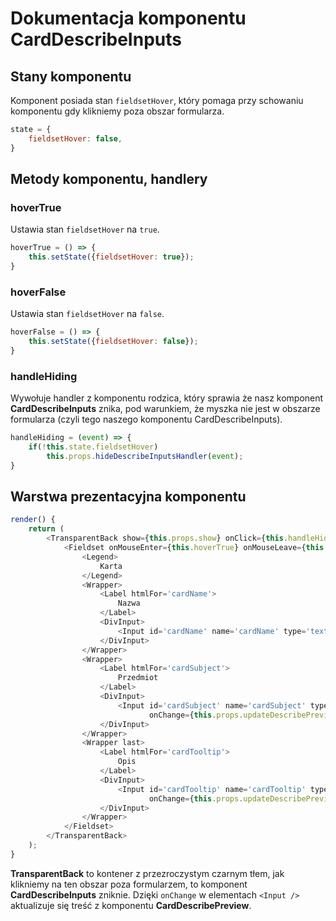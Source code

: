 # Dokumentacja komponentu CardDescribeInputs

## Stany komponentu

Komponent posiada stan `fieldsetHover`, który pomaga przy schowaniu komponentu gdy klikniemy poza obszar formularza.
```js
state = {
    fieldsetHover: false,
}
```

## Metody komponentu, handlery

### hoverTrue

Ustawia stan `fieldsetHover` na `true`.
```js
hoverTrue = () => {
    this.setState({fieldsetHover: true});
}
```

### hoverFalse
Ustawia stan `fieldsetHover` na `false`.
```js
hoverFalse = () => {
    this.setState({fieldsetHover: false});
}
```

### handleHiding
Wywołuje handler z komponentu rodzica, który sprawia że nasz komponent **CardDescribeInputs** znika, pod warunkiem,
że myszka nie jest w obszarze formularza (czyli tego naszego komponentu CardDescribeInputs).
```js
handleHiding = (event) => {
    if(!this.state.fieldsetHover)
        this.props.hideDescribeInputsHandler(event);
}
```

## Warstwa prezentacyjna komponentu

```js
render() {
    return (
        <TransparentBack show={this.props.show} onClick={this.handleHiding}>
            <Fieldset onMouseEnter={this.hoverTrue} onMouseLeave={this.hoverFalse}>
                <Legend>
                    Karta
                </Legend>
                <Wrapper>
                    <Label htmlFor='cardName'>
                        Nazwa
                    </Label>
                    <DivInput>
                        <Input id='cardName' name='cardName' type='text' onChange={this.props.updateDescribePreview}/>
                    </DivInput>
                </Wrapper>
                <Wrapper>
                    <Label htmlFor='cardSubject'>
                        Przedmiot
                    </Label>
                    <DivInput>
                        <Input id='cardSubject' name='cardSubject' type='text'
                               onChange={this.props.updateDescribePreview}/>
                    </DivInput>
                </Wrapper>
                <Wrapper last>
                    <Label htmlFor='cardTooltip'>
                        Opis
                    </Label>
                    <DivInput>
                        <Input id='cardTooltip' name='cardTooltip' type='text'
                               onChange={this.props.updateDescribePreview}/>
                    </DivInput>
                </Wrapper>
            </Fieldset>
        </TransparentBack>
    );
}
```

**TransparentBack** to kontener z przezroczystym czarnym tłem, jak klikniemy na ten obszar poza formularzem, to
komponent **CardDescribeInputs** zniknie.
Dzięki `onChange` w elementach `<Input />` aktualizuje się treść z komponentu **CardDescribePreview**.
